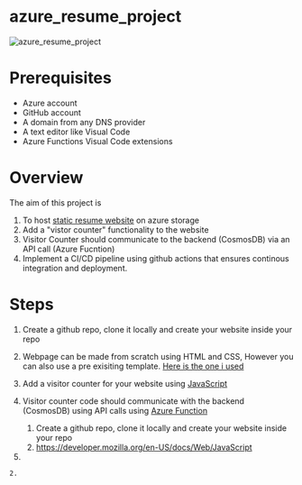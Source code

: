 # azure_resume_project
 

![azure_resume_project](https://github.com/waqas1001/azure_resume/assets/22656829/14ed69c3-6714-48df-bdf4-14d7c5fd4574)

# Prerequisites
+ Azure account
+ GitHub account
+ A domain from any DNS provider
+ A text editor like Visual Code 
+ Azure Functions Visual Code extensions

 # Overview 

 The aim of this project is 
 1. To host [static resume website](https://developer.mozilla.org/en-US/docs/Web/JavaScript) on azure storage
 2. Add a "vistor counter" functionality to the website
 3. Visitor Counter should communicate to the backend (CosmosDB) via an API call (Azure Fucntion)
 4. Implement a CI/CD pipeline using github actions that ensures continous integration and deployment.

   # Steps
   
 1. Create a github repo, clone it locally and create your website inside your repo 
 2. Webpage can be made from scratch using HTML and CSS, However you can also use a pre exisiting template.
    [Here is the one i used](https://styleshout.com/free-templates/ceevee/)
 3. Add a visitor counter for your website using [JavaScript](https://developer.mozilla.org/en-US/docs/Web/JavaScript)
 4. Visitor counter code should communicate with the backend (CosmosDB) using API calls using [Azure Function](https://learn.microsoft.com/en-us/azure/azure-functions/functions-overview?pivots=programming-language-csharp)


    
    
    
    1. Create a github repo, clone it locally and create your website inside your repo
    2. https://developer.mozilla.org/en-US/docs/Web/JavaScript
   
 5. 
   
    2. 

    
    
    
 
